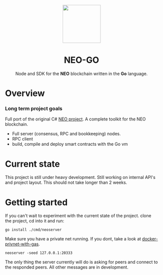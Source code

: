 <p align="center">
  <img
  src="http://files.coinmarketcap.com.s3-website-us-east-1.amazonaws.com/static/img/coins/200x200/neo.png"
    width="125px;">
</p>

<h1 align="center">NEO-GO</h1>

<p align="center">
    Node and SDK for the <b>NEO</b> blockchain written in the <b>Go</b> language.
</p>

# Overview
### Long term project goals
Full port of the original C# [NEO project](https://github.com/neo-project). A complete toolkit for the NEO blockchain.

- Full server (consensus, RPC and bookkeeping) nodes.
- RPC client
- build, compile and deploy smart contracts with the Go vm

# Current state
This project is still under heavy development. Still working on internal API's and project layout. This should not take longer than 2 weeks. 

# Getting started 
If you can't wait to experiment with the current state of the project. clone the project, cd into it and run:

`go install ./cmd/neoserver`

Make sure you have a private net running. If you dont, take a look at [docker-privnet-with-gas](https://hub.docker.com/r/metachris/neo-privnet-with-gas/).

`neoserver -seed 127.0.0.1:20333`

The only thing the server currently will do is asking for peers and connect to the responded peers. All other messages are in development.

